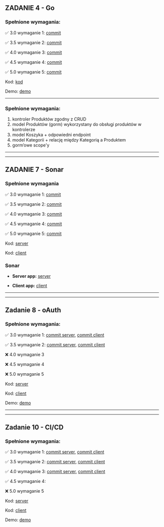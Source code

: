 ## ZADANIE 4 - Go

### Spełnione wymagania:
:white_check_mark: 3.0 wymaganie 1:  [commit](https://github.com/sasha-ishchuk/golang-crud-app/commit/6bbd2944b0bf9a24e5cc3ccf3c7a68068c532f64)

:white_check_mark: 3.5 wymaganie 2:  [commit](https://github.com/sasha-ishchuk/golang-crud-app/commit/6bbd2944b0bf9a24e5cc3ccf3c7a68068c532f64)

:white_check_mark: 4.0 wymaganie 3:  [commit](https://github.com/sasha-ishchuk/golang-crud-app/commit/6bbd2944b0bf9a24e5cc3ccf3c7a68068c532f64)

:white_check_mark: 4.5 wymaganie 4:  [commit](https://github.com/sasha-ishchuk/golang-crud-app/commit/6bbd2944b0bf9a24e5cc3ccf3c7a68068c532f64)

:white_check_mark: 5.0 wymaganie 5:  [commit](https://github.com/sasha-ishchuk/golang-crud-app/commit/c9facda7b01f45d8be59d07d531a3054294bcca5)


Kod: [kod](https://github.com/sasha-ishchuk/golang-crud-app)

Demo: [demo](https://github.com/sasha-ishchuk/golang-crud-app/blob/master/demo/zad4-demo.mkv)

___
### Spełnione wymagania:
1. kontroler Produktów zgodny z CRUD
2. model Produktów (gorm) wykorzystany do obsługi produktów w kontrolerze
3. model Koszyka + odpowiedni endpoint
4. model Kategorii + relację między Kategorią a Produktem
5. gorm’owe scope'y

___
___

## ZADANIE 7 - Sonar

### Spełnione wymagania
:white_check_mark: 3.0 wymaganie 1:  [commit](https://github.com/sasha-ishchuk/golang-crud-app/commit/5ec617bc76e496406a7ccca23858cac4cb325bfc)

:white_check_mark: 3.5 wymaganie 2:  [commit](https://github.com/sasha-ishchuk/golang-crud-app/commit/f787fec36a9b6cdbb8a27abc1e1848ff62068bf4)

:white_check_mark: 4.0 wymaganie 3:  [commit](https://github.com/sasha-ishchuk/golang-crud-app/commit/f787fec36a9b6cdbb8a27abc1e1848ff62068bf4)

:white_check_mark: 4.5 wymaganie 4:  [commit](https://github.com/sasha-ishchuk/golang-crud-app/commit/f787fec36a9b6cdbb8a27abc1e1848ff62068bf4)

:white_check_mark: 5.0 wymaganie 5:  [commit](https://github.com/sasha-ishchuk/react-front/commit/f82fd8a88827168fb68db79e84b0613d99210d16)


Kod: [server](https://github.com/sasha-ishchuk/golang-crud-app)

Kod: [client](https://github.com/sasha-ishchuk/react-front)


### Sonar 

- **Server app:** [server](https://sonarcloud.io/project/overview?id=sasha-ishchuk_golang-crud-app)

- **Client app:** [client](https://sonarcloud.io/project/overview?id=sasha-ishchuk_react-front)

___
___
## Zadanie 8 - oAuth

### Spełnione wymagania:
:white_check_mark: 3.0 wymaganie 1:  [commit server](https://github.com/sasha-ishchuk/golang-crud-app/commit/17e723b113f9a9bbe163a1f95a57bd819a4f57c2), 
[commit client](https://github.com/sasha-ishchuk/react-front/commit/832e41c0a4a2d398351a7e6a5d706d1256297108)

:white_check_mark: 3.5 wymaganie 2:  [commit server](https://github.com/sasha-ishchuk/golang-crud-app/commit/17e723b113f9a9bbe163a1f95a57bd819a4f57c2),
[commit client](https://github.com/sasha-ishchuk/react-front/commit/832e41c0a4a2d398351a7e6a5d706d1256297108)

:x: 4.0 wymaganie 3

:x: 4.5 wymaganie 4

:x: 5.0 wymaganie 5


Kod: [server](https://github.com/sasha-ishchuk/golang-crud-app)

Kod: [client](https://github.com/sasha-ishchuk/react-front)

Demo: [demo](https://github.com/sasha-ishchuk/golang-crud-app/blob/master/demo/zad8-demo.mp4)

___
___
## Zadanie 10 - CI/CD

### Spełnione wymagania:
:white_check_mark: 3.0 wymaganie 1:  [commit server](https://github.com/sasha-ishchuk/golang-crud-app/commit/7b3643d224e255942aecc577df7908ce8c20f9bd), 
[commit client](https://github.com/sasha-ishchuk/react-front/commit/0e42d69aef249d88010cd9aabac39c21b3fdb7f8)

:white_check_mark: 3.5 wymaganie 2:  [commit server](https://github.com/sasha-ishchuk/golang-crud-app/commit/7b3643d224e255942aecc577df7908ce8c20f9bd),
[commit client](https://github.com/sasha-ishchuk/react-front/commit/0e42d69aef249d88010cd9aabac39c21b3fdb7f8)

:white_check_mark: 4.0 wymaganie 3: [commit server](https://github.com/sasha-ishchuk/golang-crud-app/commit/dc59feb1bf5a30ab1154b06ce47023d64aee92fe),
[commit client](https://github.com/sasha-ishchuk/react-front/commit/5add0ad56999eb9055354bfd5f4f115be8b099b5)

:white_check_mark: 4.5 wymaganie 4:

:x: 5.0 wymaganie 5


Kod: [server](https://github.com/sasha-ishchuk/golang-crud-app)

Kod: [client](https://github.com/sasha-ishchuk/react-front)

Demo: [demo]()

